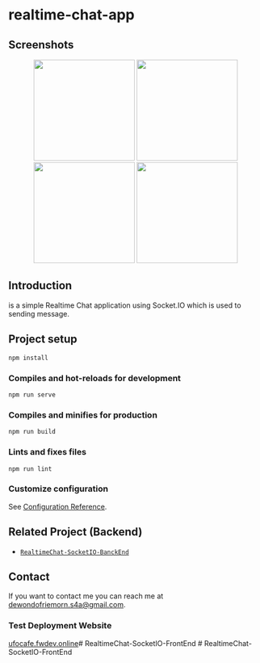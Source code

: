 # realtime-chat-app

## Screenshots

<p align='center'>
  <span>
      <image width="200" src='./src/assets/img/1.jpg' />
      <image width="200" src='./src/assets/img/2.jpg' />
      <image width="200" src='./src/assets/img/3.jpg' />
      <image width="200" src='./src/assets/img/4.jpg' />
  </span>
 </p>

## Introduction

is a simple Realtime Chat application using Socket.IO which is used to sending message.

## Project setup
```
npm install
```

### Compiles and hot-reloads for development
```
npm run serve
```

### Compiles and minifies for production
```
npm run build
```

### Lints and fixes files
```
npm run lint
```

### Customize configuration
See [Configuration Reference](https://cli.vuejs.org/config/).

## Related Project (Backend)

- [`RealtimeChat-SocketIO-BanckEnd`](https://github.com/Friemorn/RealtimeChat-SocketIO-BanckEnd)

## Contact

If you want to contact me you can reach me at <dewondofriemorn.s4a@gmail.com>.

### Test Deployment Website
[ufocafe.fwdev.online](http://ufocafe.fwdev.online/)#   R e a l t i m e C h a t - S o c k e t I O - F r o n t E n d  
 #   R e a l t i m e C h a t - S o c k e t I O - F r o n t E n d  
 